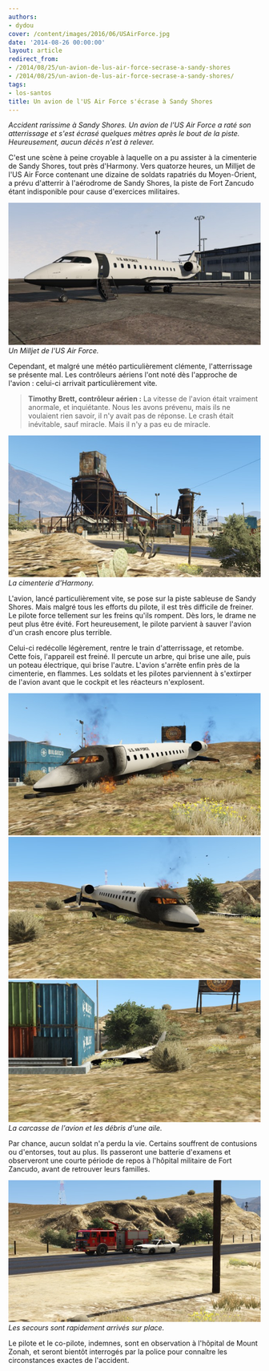 ```yaml
---
authors:
- dydou
cover: /content/images/2016/06/USAirForce.jpg
date: '2014-08-26 00:00:00'
layout: article
redirect_from:
- /2014/08/25/un-avion-de-lus-air-force-secrase-a-sandy-shores
- /2014/08/25/un-avion-de-lus-air-force-secrase-a-sandy-shores/
tags:
- los-santos
title: Un avion de l'US Air Force s'écrase à Sandy Shores
---
```



_Accident rarissime à Sandy Shores. Un avion de l'US Air Force a raté son atterrissage et s'est écrasé quelques mètres après le bout de la piste. Heureusement, aucun décès n'est à relever._

C'est une scène à peine croyable à laquelle on a pu assister à la cimenterie de Sandy Shores, tout près d'Harmony. Vers quatorze heures, un Milljet de l'US Air Force contenant une dizaine de soldats rapatriés du Moyen-Orient, a prévu d'atterrir à l'aérodrome de Sandy Shores, la piste de Fort Zancudo étant indisponible pour cause d'exercices militaires.

![Un Milljet de l'US Air Force.](/content/images/2016/06/USAirForce5.jpg)
_Un Milljet de l'US Air Force._

Cependant, et malgré une météo particulièrement clémente, l'atterrissage se présente mal. Les contrôleurs aériens l'ont noté dès l'approche de l'avion : celui-ci arrivait particulièrement vite.

> **Timothy Brett, contrôleur aérien :** La vitesse de l'avion était vraiment anormale, et inquiétante. Nous les avons prévenu, mais ils ne voulaient rien savoir, il n'y avait pas de réponse. Le crash était inévitable, sauf miracle. Mais il n'y a pas eu de miracle.

![La cimenterie d'Harmony.](/content/images/2016/06/USAirForce3.jpg)
_La cimenterie d'Harmony._

L'avion, lancé particulièrement vite, se pose sur la piste sableuse de Sandy Shores. Mais malgré tous les efforts du pilote, il est très difficile de freiner. Le pilote force tellement sur les freins qu'ils rompent. Dès lors, le drame ne peut plus être évité. Fort heureusement, le pilote parvient à sauver l'avion d'un crash encore plus terrible.

Celui-ci redécolle légèrement, rentre le train d'atterrissage, et retombe. Cette fois, l'appareil est freiné. Il percute un arbre, qui brise une aile, puis un poteau électrique, qui brise l'autre. L'avion s'arrête enfin près de la cimenterie, en flammes. Les soldats et les pilotes parviennent à s'extirper de l'avion avant que le cockpit et les réacteurs n'explosent.

![](/content/images/2016/06/USAirForce_0.jpg)
![](/content/images/2016/06/USAirForce2.jpg)
![La carcasse de l'avion et les débris d'une aile.](/content/images/2016/06/USAirForce1.jpg)
_La carcasse de l'avion et les débris d'une aile._

Par chance, aucun soldat n'a perdu la vie. Certains souffrent de contusions ou d'entorses, tout au plus. Ils passeront une batterie d'examens et observeront une courte période de repos à l'hôpital militaire de Fort Zancudo, avant de retrouver leurs familles.

![Les secours sont rapidement arrivés sur place.](/content/images/2016/06/USAirForce4.jpg)
_Les secours sont rapidement arrivés sur place._

Le pilote et le co-pilote, indemnes, sont en observation à l'hôpital de Mount Zonah, et seront bientôt interrogés par la police pour connaître les circonstances exactes de l'accident.